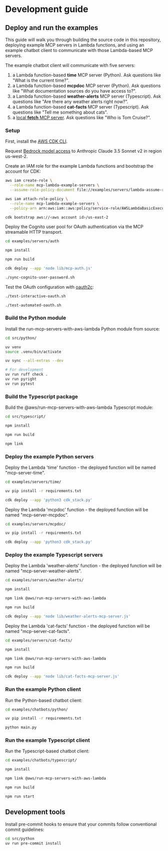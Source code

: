 # Development guide

## Deploy and run the examples

This guide will walk you through building the source code in this repository,
deploying example MCP servers in Lambda functions,
and using an example chatbot client to communicate with those Lambda-based MCP servers.

The example chatbot client will communicate with five servers:

1. a Lambda function-based **time** MCP server (Python). Ask questions like "What is the current time?".
2. a Lambda function-based **mcpdoc** MCP server (Python). Ask questions like "What documentation sources do you have access to?".
3. a Lambda function-based **weather-alerts** MCP server (Typescript). Ask questions like "Are there any weather alerts right now?".
4. a Lambda function-based **cat-facts** MCP server (Typescript). Ask questions like "Tell me something about cats".
5. a [local **fetch** MCP server](https://github.com/modelcontextprotocol/servers/tree/main/src/fetch). Ask questions like "Who is Tom Cruise?".

### Setup

First, install the [AWS CDK CLI](https://docs.aws.amazon.com/cdk/v2/guide/getting_started.html#getting_started_install).

Request [Bedrock model access](https://us-west-2.console.aws.amazon.com/bedrock/home?region=us-west-2#/modelaccess)
to Anthropic Claude 3.5 Sonnet v2 in region us-west-2.

Create an IAM role for the example Lambda functions and bootstrap the account for CDK:

```bash
aws iam create-role \
  --role-name mcp-lambda-example-servers \
  --assume-role-policy-document file://examples/servers/lambda-assume-role-policy.json

aws iam attach-role-policy \
  --role-name mcp-lambda-example-servers \
  --policy-arn arn:aws:iam::aws:policy/service-role/AWSLambdaBasicExecutionRole

cdk bootstrap aws://<aws account id>/us-east-2
```

Deploy the Cognito user pool for OAuth authentication via the MCP streamable HTTP transport.

```bash
cd examples/servers/auth

npm install

npm run build

cdk deploy --app 'node lib/mcp-auth.js'

./sync-cognito-user-password.sh
```

Test the OAuth configuration with [oauth2c](https://github.com/cloudentity/oauth2c):

```bash
./test-interactive-oauth.sh

./test-automated-oauth.sh
```

### Build the Python module

Install the run-mcp-servers-with-aws-lambda Python module from source:

```bash
cd src/python/

uv venv
source .venv/bin/activate

uv sync --all-extras --dev

# For development
uv run ruff check .
uv run pyright
uv run pytest
```

### Build the Typescript package

Build the @aws/run-mcp-servers-with-aws-lambda Typescript module:

```bash
cd src/typescript/

npm install

npm run build

npm link
```

### Deploy the example Python servers

Deploy the Lambda 'time' function - the deployed function will be named "mcp-server-time".

```bash
cd examples/servers/time/

uv pip install -r requirements.txt

cdk deploy --app 'python3 cdk_stack.py'
```

Deploy the Lambda 'mcpdoc' function - the deployed function will be named "mcp-server-mcpdoc".

```bash
cd examples/servers/mcpdoc/

uv pip install -r requirements.txt

cdk deploy --app 'python3 cdk_stack.py'
```

### Deploy the example Typescript servers

Deploy the Lambda 'weather-alerts' function - the deployed function will be named "mcp-server-weather-alerts".

```bash
cd examples/servers/weather-alerts/

npm install

npm link @aws/run-mcp-servers-with-aws-lambda

npm run build

cdk deploy --app 'node lib/weather-alerts-mcp-server.js'
```

Deploy the Lambda 'cat-facts' function - the deployed function will be named "mcp-server-cat-facts".

```bash
cd examples/servers/cat-facts/

npm install

npm link @aws/run-mcp-servers-with-aws-lambda

npm run build

cdk deploy --app 'node lib/cat-facts-mcp-server.js'
```

### Run the example Python client

Run the Python-based chatbot client:

```bash
cd examples/chatbots/python/

uv pip install -r requirements.txt

python main.py
```

### Run the example Typescript client

Run the Typescript-based chatbot client:

```bash
cd examples/chatbots/typescript/

npm install

npm link @aws/run-mcp-servers-with-aws-lambda

npm run build

npm run start
```

## Development tools

Install pre-commit hooks to ensure that your commits follow conventional commit guidelines:

```bash
cd src/python
uv run pre-commit install
```
